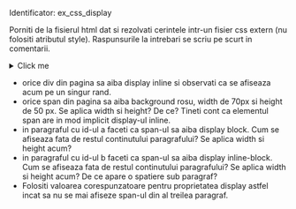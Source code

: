 Identificator: ex_css_display

Porniti de la fisierul html dat si rezolvati cerintele intr-un fisier css extern (nu folositi atributul style). Raspunsurile la intrebari se scriu pe scurt in comentarii.

<details>
<summary> Click me </summary>

```
<!DOCTYPE html>
<html lang="ro">
	<head>
		<meta charset="UTF-8"/>
		<title>Trei paragrafe si doua divuri</title>
		<link rel="stylesheet" type="text/css" href="stil.css"/>
	</head>
	
	<body>
		<p id="a">Acesta este un <span>paragraf</span> foarte dragut.</p>
		<p id="b">Acesta este un <span>paragraf</span> foarte dragut.</p>
		<p id="c">Acesta este un <span>paragraf</span> foarte dragut.</p>
		<div>Un div</div><div> si inca un div</div>
	</body>
</html>
```

</details>

- orice div din pagina sa aiba display inline si observati ca se afiseaza acum pe un singur rand.
- orice span din pagina sa aiba background rosu, width de 70px si height de 50 px. Se aplica width si height? De ce? Tineti cont ca elementul span are in mod implicit display-ul inline.
- in paragraful cu id-ul a faceti ca span-ul sa aiba display block. Cum se afiseaza fata de restul continutului paragrafului? Se aplica width si height acum?
- in paragraful cu id-ul b faceti ca span-ul sa aiba display inline-block. Cum se afiseaza fata de restul continutului paragrafului? Se aplica width si height acum? De ce apare o spatiere sub paragraf?
- Folositi valoarea corespunzatoare pentru proprietatea display astfel incat sa nu se mai afiseze span-ul din al treilea paragraf.